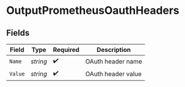 # OutputPrometheusOauthHeaders


## Fields

| Field              | Type               | Required           | Description        |
| ------------------ | ------------------ | ------------------ | ------------------ |
| `Name`             | *string*           | :heavy_check_mark: | OAuth header name  |
| `Value`            | *string*           | :heavy_check_mark: | OAuth header value |